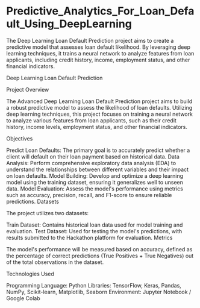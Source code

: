 # Predictive_Analytics_For_Loan_Default_Using_DeepLearning
The Deep Learning Loan Default Prediction project aims to create a predictive model that assesses loan default likelihood. By leveraging deep learning techniques, it trains a neural network to analyze features from loan applicants, including credit history, income, employment status, and other financial indicators.

Deep Learning Loan Default Prediction

Project Overview

The Advanced Deep Learning Loan Default Prediction project aims to build a robust predictive model to assess the likelihood of loan defaults. Utilizing deep learning techniques, this project focuses on training a neural network to analyze various features from loan applicants, such as their credit history, income levels, employment status, and other financial indicators.

Objectives

Predict Loan Defaults: The primary goal is to accurately predict whether a client will default on their loan payment based on historical data.
Data Analysis: Perform comprehensive exploratory data analysis (EDA) to understand the relationships between different variables and their impact on loan defaults.
Model Building: Develop and optimize a deep learning model using the training dataset, ensuring it generalizes well to unseen data.
Model Evaluation: Assess the model's performance using metrics such as accuracy, precision, recall, and F1-score to ensure reliable predictions.
Datasets

The project utilizes two datasets:

Train Dataset: Contains historical loan data used for model training and evaluation.
Test Dataset: Used for testing the model's predictions, with results submitted to the Hackathon platform for evaluation.
Metrics

The model's performance will be measured based on accuracy, defined as the percentage of correct predictions (True Positives + True Negatives) out of the total observations in the dataset.

Technologies Used

Programming Language: Python
Libraries: TensorFlow, Keras, Pandas, NumPy, Scikit-learn, Matplotlib, Seaborn
Environment: Jupyter Notebook / Google Colab
